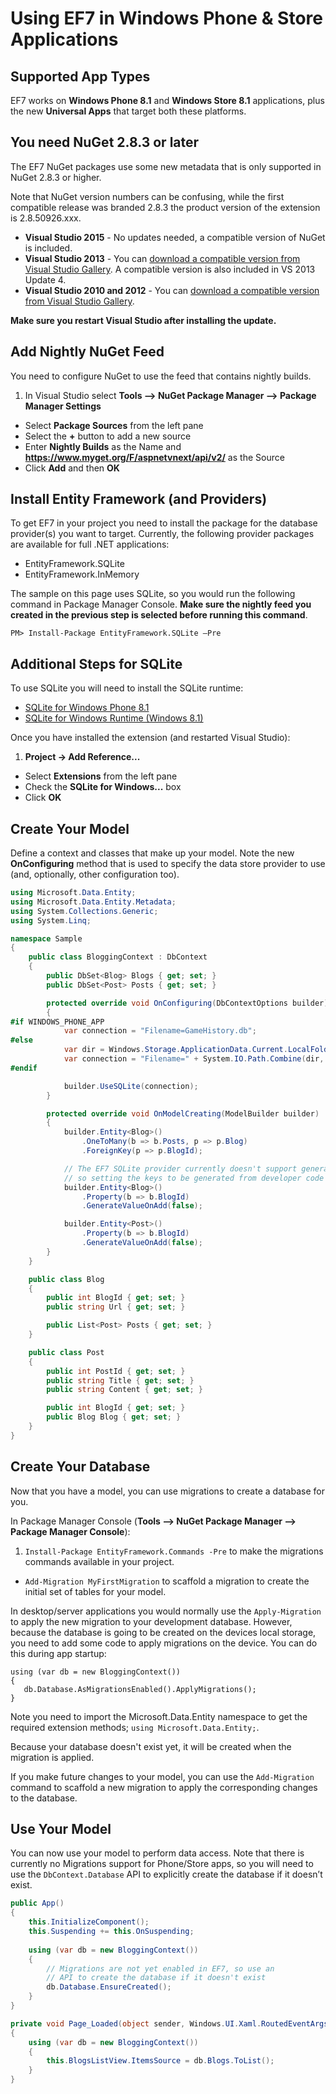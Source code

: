 # Using EF7 in Windows Phone & Store Applications

## Supported App Types
EF7 works on **Windows Phone 8.1** and **Windows Store 8.1** applications, plus the new **Universal Apps** that target both these platforms.

## You need NuGet 2.8.3 or later
The EF7 NuGet packages use some new metadata that is only supported in NuGet 2.8.3 or higher. 

Note that NuGet version numbers can be confusing, while the first compatible release was branded 2.8.3 the product version of the extension is 2.8.50926.xxx.

* **Visual Studio 2015** - No updates needed, a compatible version of NuGet is included.
* **Visual Studio 2013** - You can [download a compatible version from Visual Studio Gallery](https://visualstudiogallery.msdn.microsoft.com/4ec1526c-4a8c-4a84-b702-b21a8f5293ca). A compatible version is also included in VS 2013 Update 4.
* **Visual Studio 2010 and 2012** - You can [download a compatible version from Visual Studio Gallery](https://visualstudiogallery.msdn.microsoft.com/27077b70-9dad-4c64-adcf-c7cf6bc9970c).

**Make sure you restart Visual Studio after installing the update.**

## Add Nightly NuGet Feed
You need to configure NuGet to use the feed that contains nightly builds.

1. In Visual Studio select **Tools –> NuGet Package Manager –> Package Manager Settings**
* Select **Package Sources** from the left pane 
* Select the **+** button to add a new source
* Enter **Nightly Builds** as the Name and **https://www.myget.org/F/aspnetvnext/api/v2/** as the Source 
* Click **Add** and then **OK**

## Install Entity Framework (and Providers)
To get EF7 in your project you need to install the package for the database provider(s) you want to target. Currently, the following provider packages are available for full .NET applications:
* EntityFramework.SQLite
* EntityFramework.InMemory

The sample on this page uses SQLite, so you would run the following command in Package Manager Console. **Make sure the nightly feed you created in the previous step is selected before running this command**.

```
PM> Install-Package EntityFramework.SQLite –Pre
```

## Additional Steps for SQLite

To use SQLite you will need to install the SQLite runtime:
* [SQLite for Windows Phone 8.1](http://visualstudiogallery.msdn.microsoft.com/5d97faf6-39e3-4048-a0bc-adde2af75d1b)
* [SQLite for Windows Runtime (Windows 8.1) ](http://visualstudiogallery.msdn.microsoft.com/1d04f82f-2fe9-4727-a2f9-a2db127ddc9a)

Once you have installed the extension (and restarted Visual Studio):

1. **Project -> Add Reference...**
* Select **Extensions** from the left pane
* Check the **SQLite for Windows...** box
* Click **OK**

## Create Your Model
Define a context and classes that make up your model. Note the new **OnConfiguring** method that is used to specify the data store provider to use (and, optionally, other configuration too). 

```csharp
using Microsoft.Data.Entity;
using Microsoft.Data.Entity.Metadata;
using System.Collections.Generic;
using System.Linq;

namespace Sample
{
    public class BloggingContext : DbContext
    {
        public DbSet<Blog> Blogs { get; set; }
        public DbSet<Post> Posts { get; set; }

        protected override void OnConfiguring(DbContextOptions builder)
        {
#if WINDOWS_PHONE_APP
            var connection = "Filename=GameHistory.db";
#else 
            var dir = Windows.Storage.ApplicationData.Current.LocalFolder.Path; 
            var connection = "Filename=" + System.IO.Path.Combine(dir, "GameHistory.db"); 
#endif

            builder.UseSQLite(connection);
        }

        protected override void OnModelCreating(ModelBuilder builder)
        {
            builder.Entity<Blog>()
                .OneToMany(b => b.Posts, p => p.Blog)
                .ForeignKey(p => p.BlogId);

            // The EF7 SQLite provider currently doesn't support generated values
            // so setting the keys to be generated from developer code
            builder.Entity<Blog>()
                .Property(b => b.BlogId)
                .GenerateValueOnAdd(false);

            builder.Entity<Post>()
                .Property(b => b.BlogId)
                .GenerateValueOnAdd(false);
        }
    }

    public class Blog
    {
        public int BlogId { get; set; }
        public string Url { get; set; }

        public List<Post> Posts { get; set; }
    }

    public class Post
    {
        public int PostId { get; set; }
        public string Title { get; set; }
        public string Content { get; set; }

        public int BlogId { get; set; }
        public Blog Blog { get; set; }
    }
}
```

## Create Your Database
Now that you have a model, you can use migrations to create a database for you.

In Package Manager Console (**Tools –> NuGet Package Manager –> Package Manager Console**):

1. ```Install-Package EntityFramework.Commands -Pre``` to make the migrations commands available in your project.
* ```Add-Migration MyFirstMigration``` to scaffold a migration to create the initial set of tables for your model.

In desktop/server applications you would normally use the ```Apply-Migration``` to apply the new migration to your development database. However, because the database is going to be created on the devices local storage, you need to add some code to apply migrations on the device. You can do this during app startup:

```
using (var db = new BloggingContext())
{
   db.Database.AsMigrationsEnabled().ApplyMigrations();
}
```

Note you need to import the Microsoft.Data.Entity namespace to get the required extension methods; ```using Microsoft.Data.Entity;```.

Because your database doesn't exist yet, it will be created when the migration is applied.

If you make future changes to your model, you can use the ```Add-Migration``` command to scaffold a new migration to apply the corresponding changes to the database.

## Use Your Model
You can now use your model to perform data access. Note that there is currently no Migrations support for Phone/Store apps, so you will need to use the ```DbContext.Database``` API to explicitly create the database if it doesn’t exist.

```csharp
public App()  
{  
    this.InitializeComponent();  
    this.Suspending += this.OnSuspending;  
  
    using (var db = new BloggingContext())  
    {  
        // Migrations are not yet enabled in EF7, so use an
        // API to create the database if it doesn't exist
        db.Database.EnsureCreated();  
    }  
}  

private void Page_Loaded(object sender, Windows.UI.Xaml.RoutedEventArgs e)  
{  
    using (var db = new BloggingContext())  
    {  
        this.BlogsListView.ItemsSource = db.Blogs.ToList();  
    }  
}  
```